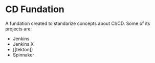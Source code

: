 # CD Fundation
A fundation created to standarize concepts about CI/CD. Some of its projects are:
* Jenkins
* Jenkins X
* [[tekton]]
* Spinnaker
